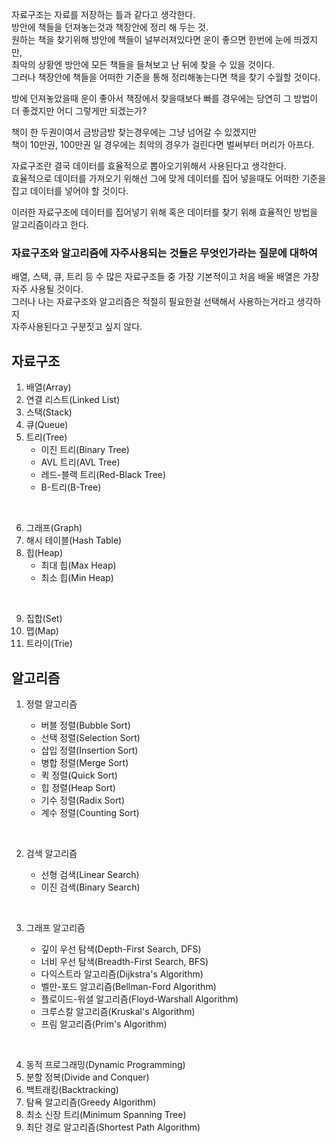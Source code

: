 자료구조는 자료를 저장하는 틀과 같다고 생각한다.<br>
방안에 책들을 던져놓는것과 책장안에 정리 해 두는 것.<br>
원하는 책을 찾기위해 방안에 책들이 널부러져있다면 운이 좋으면 한번에 눈에 띄겠지만,<br>
최악의 상황엔 방안에 모든 책들을 들쳐보고 난 뒤에 찾을 수 있을 것이다.<br>
그러나 책장안에 책들을 어떠한 기준을 통해 정리해놓는다면 책을 찾기 수월할 것이다.<br>

방에 던져놓았을때 운이 좋아서 책장에서 찾을때보다 빠를 경우에는 당연히 그 방법이 더 좋겠지만 어디 그렇게만 되겠는가?

책이 한 두권이여서 금방금방 찾는경우에는 그냥 넘어갈 수 있겠지만<br>
책이 10만권, 100만권 일 경우에는 최악의 경우가 걸린다면 벌써부터 머리가 아프다.

자료구조란 결국 데이터를 효율적으로 뽑아오기위해서 사용된다고 생각한다.<br>
효율적으로 데이터를 가져오기 위해선 그에 맞게 데이터를 집어 넣을때도 어떠한 기준을 잡고 데이터를 넣어야 할 것이다.

이러한 자료구조에 데이터를 집어넣기 위해 혹은 데이터를 찾기 위해 효율적인 방법을 알고리즘이라고 한다.<br>

### 자료구조와 알고리즘에 자주사용되는 것들은 무엇인가라는 질문에 대하여<br>

배열, 스택, 큐, 트리 등 수 많은 자료구조들 중 가장 기본적이고 처음 배울 배열은 가장 자주 사용될 것이다.<br>
그러나 나는 자료구조와 알고리즘은 적절히 필요한걸 선택해서 사용하는거라고 생각하지<br>
자주사용된다고 구분짓고 싶지 않다.

## 자료구조

1. 배열(Array)
2. 연결 리스트(Linked List)
3. 스택(Stack)
4. 큐(Queue)
5. 트리(Tree)
   - 이진 트리(Binary Tree)
   - AVL 트리(AVL Tree)
   - 레드-블랙 트리(Red-Black Tree)
   - B-트리(B-Tree)

<br>

6. 그래프(Graph)
7. 해시 테이블(Hash Table)
8. 힙(Heap)
   - 최대 힙(Max Heap)
   - 최소 힙(Min Heap)

<br>

9. 집합(Set)
10. 맵(Map)
11. 트라이(Trie)

## 알고리즘

1. 정렬 알고리즘

   - 버블 정렬(Bubble Sort)
   - 선택 정렬(Selection Sort)
   - 삽입 정렬(Insertion Sort)
   - 병합 정렬(Merge Sort)
   - 퀵 정렬(Quick Sort)
   - 힙 정렬(Heap Sort)
   - 기수 정렬(Radix Sort)
   - 계수 정렬(Counting Sort)

<br>

2. 검색 알고리즘

   - 선형 검색(Linear Search)
   - 이진 검색(Binary Search)

<br>

3. 그래프 알고리즘

   - 깊이 우선 탐색(Depth-First Search, DFS)
   - 너비 우선 탐색(Breadth-First Search, BFS)
   - 다익스트라 알고리즘(Dijkstra's Algorithm)
   - 벨만-포드 알고리즘(Bellman-Ford Algorithm)
   - 플로이드-워셜 알고리즘(Floyd-Warshall Algorithm)
   - 크루스칼 알고리즘(Kruskal's Algorithm)
   - 프림 알고리즘(Prim's Algorithm)

<br>

4. 동적 프로그래밍(Dynamic Programming)
5. 분할 정복(Divide and Conquer)
6. 백트래킹(Backtracking)
7. 탐욕 알고리즘(Greedy Algorithm)
8. 최소 신장 트리(Minimum Spanning Tree)
9. 최단 경로 알고리즘(Shortest Path Algorithm)
